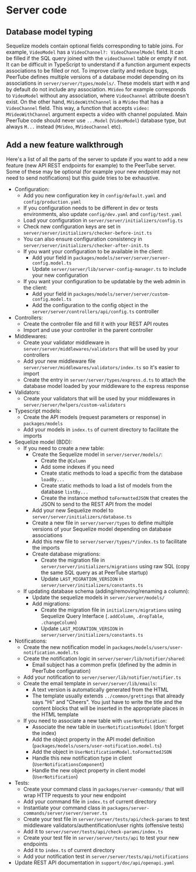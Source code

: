  # Server code

## Database model typing

Sequelize models contain optional fields corresponding to table joins.
For example, `VideoModel` has a `VideoChannel?: VideoChannelModel` field. It can be filled if the SQL query joined with the `videoChannel` table or empty if not.
It can be difficult in TypeScript to understand if a function argument expects associations to be filled or not.
To improve clarity and reduce bugs, PeerTube defines multiple versions of a database model depending on its associations in `server/server/types/models/`.
These models start with `M` and by default do not include any association. `MVideo` for example corresponds to `VideoModel` without any association, where `VideoChannel` attribute doesn't exist. On the other hand, `MVideoWithChannel` is a `MVideo` that has a `VideoChannel` field. This way, a function that accepts `video: MVideoWithChannel` argument expects a video with channel populated. Main PeerTube code should never use `...Model` (`VideoModel`) database type, but always `M...` instead (`MVideo`, `MVideoChannel` etc).

## Add a new feature walkthrough

Here's a list of all the parts of the server to update if you want to add a new feature (new API REST endpoints for example) to the PeerTube server.
Some of these may be optional (for example your new endpoint may not need to send notifications) but this guide tries to be exhaustive.

 * Configuration:
   - Add you new configuration key in `config/default.yaml` and `config/production.yaml`
   - If you configuration needs to be different in dev or tests environments, also update `config/dev.yaml` and `config/test.yaml`
   - Load your configuration in `server/server/initializers/config.ts`
   - Check new configuration keys are set in `server/server/initializers/checker-before-init.ts`
   - You can also ensure configuration consistency in `server/server/initializers/checker-after-init.ts`
   - If you want your configuration to be available in the client:
     + Add your field in `packages/models/server/server/server-config.model.ts`
     + Update `server/server/lib/server-config-manager.ts` to include your new configuration
   - If you want your configuration to be updatable by the web admin in the client:
     + Add your field in `packages/models/server/server/custom-config.model.ts`
     + Add the configuration to the config object in the `server/server/controllers/api/config.ts` controller
 * Controllers:
   - Create the controller file and fill it with your REST API routes
   - Import and use your controller in the parent controller
 * Middlewares:
   - Create your validator middleware in `server/server/middlewares/validators` that will be used by your controllers
   - Add your new middleware file `server/server/middlewares/validators/index.ts` so it's easier to import
   - Create the entry in `server/server/types/express.d.ts` to attach the database model loaded by your middleware to the express response
 * Validators:
   - Create your validators that will be used by your middlewares in `server/server/helpers/custom-validators`
 * Typescript models:
   - Create the API models (request parameters or response) in `packages/models`
   - Add your models in `index.ts` of current directory to facilitate the imports
 * Sequelize model (BDD):
   - If you need to create a new table:
     + Create the Sequelize model in `server/server/models/`:
       * Create the `@Column`
       * Add some indexes if you need
       * Create static methods to load a specific from the database `loadBy...`
       * Create static methods to load a list of models from the database `listBy...`
       * Create the instance method `toFormattedJSON` that creates the JSON to send to the REST API from the model
     + Add your new Sequelize model to `server/server/initializers/database.ts`
     + Create a new file in `server/server/types` to define multiple versions of your Sequelize model depending on database associations
     + Add this new file to `server/server/types/*/index.ts` to facilitate the imports
     + Create database migrations:
       * Create the migration file in `server/server/initializers/migrations` using raw SQL (copy the same SQL query as at PeerTube startup)
       * Update `LAST_MIGRATION_VERSION` in `server/server/initializers/constants.ts`
   - If updating database schema (adding/removing/renaming a column):
     + Update the sequelize models in `server/server/models/`
     + Add migrations:
       * Create the migration file in `initializers/migrations` using Sequelize Query Interface (`.addColumn`, `.dropTable`, `.changeColumn`)
       * Update `LAST_MIGRATION_VERSION` in `server/server/initializers/constants.ts`
 * Notifications:
   - Create the new notification model in `packages/models/users/user-notification.model.ts`
   - Create the notification logic in `server/server/lib/notifier/shared`:
     + Email subject has a common prefix (defined by the admin in PeerTube configuration)
   - Add your notification to `server/server/lib/notifier/notifier.ts`
   - Create the email template in `server/server/lib/emails`:
     + A text version is automatically generated from the HTML
     + The template usually extends `../common/grettings` that already says "Hi" and "Cheers". You just have to write the title and the content blocks that will be inserted in the appropriate places in the HTML template
   - If you need to associate a new table with `userNotification`:
     + Associate the new table in `UserNotificationModel` (don't forget the index)
     + Add the object property in the API model definition (`packages/models/users/user-notification.model.ts`)
     + Add the object in `UserNotificationModel.toFormattedJSON`
     + Handle this new notification type in client (`UserNotificationsComponent`)
     + Handle the new object property in client model (`UserNotification`)
 * Tests:
   - Create your command class in `packages/server-commands/` that will wrap HTTP requests to your new endpoint
   - Add your command file in `index.ts` of current directory
   - Instantiate your command class in `packages/server-commands/server/server/server.ts`
   - Create your test file in `server/server/tests/api/check-params` to test middleware validators/authentification/user rights (offensive tests)
   - Add it to `server/server/tests/api/check-params/index.ts`
   - Create your test file in `server/server/tests/api` to test your new endpoints
   - Add it to `index.ts` of current directory
   - Add your notification test in `server/server/tests/api/notifications`
 * Update REST API documentation in `support/doc/api/openapi.yaml`
